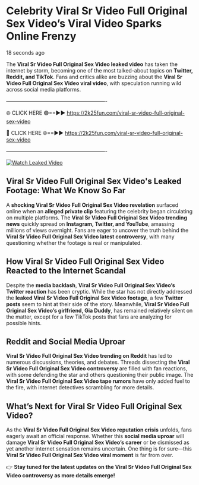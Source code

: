 # Celebrity Viral Sr Video Full Original Sex Video’s Viral Video Sparks Online Frenzy

18 seconds ago

The **Viral Sr Video Full Original Sex Video leaked video** has taken the internet by storm, becoming one of the most talked-about topics on **Twitter, Reddit, and TikTok**. Fans and critics alike are buzzing about the **Viral Sr Video Full Original Sex Video viral video**, with speculation running wild across social media platforms.

———————————————————-

🌐 CLICK HERE 🟢==►► https://2k25fun.com/viral-sr-video-full-original-sex-video

🔴 CLICK HERE 🌐==►► https://2k25fun.com/viral-sr-video-full-original-sex-video

———————————————————-

[![Watch Leaked Video](https://miro.medium.com/v2/resize:fit:828/format:webp/1*cilzJN44JGOrTw9NJCrNHA.gif "Watch Leaked Video")](https://2k25fun.com/viral-sr-video-full-original-sex-video)

## **Viral Sr Video Full Original Sex Video's Leaked Footage: What We Know So Far**  
A **shocking Viral Sr Video Full Original Sex Video revelation** surfaced online when an **alleged private clip** featuring the celebrity began circulating on multiple platforms. The **Viral Sr Video Full Original Sex Video trending news** quickly spread on **Instagram, Twitter, and YouTube**, amassing millions of views overnight. Fans are eager to uncover the truth behind the **Viral Sr Video Full Original Sex Video latest controversy**, with many questioning whether the footage is real or manipulated.  

## **How Viral Sr Video Full Original Sex Video Reacted to the Internet Scandal**  
Despite the **media backlash**, **Viral Sr Video Full Original Sex Video’s Twitter reaction** has been cryptic. While the star has not directly addressed the **leaked Viral Sr Video Full Original Sex Video footage**, a few **Twitter posts** seem to hint at their side of the story. Meanwhile, **Viral Sr Video Full Original Sex Video’s girlfriend, Gia Duddy**, has remained relatively silent on the matter, except for a few TikTok posts that fans are analyzing for possible hints.  

## **Reddit and Social Media Uproar**  
**Viral Sr Video Full Original Sex Video trending on Reddit** has led to numerous discussions, theories, and debates. Threads dissecting the **Viral Sr Video Full Original Sex Video controversy** are filled with fan reactions, with some defending the star and others questioning their public image. The **Viral Sr Video Full Original Sex Video tape rumors** have only added fuel to the fire, with internet detectives scrambling for more details.  

## **What’s Next for Viral Sr Video Full Original Sex Video?**  
As the **Viral Sr Video Full Original Sex Video reputation crisis** unfolds, fans eagerly await an official response. Whether this **social media uproar** will damage **Viral Sr Video Full Original Sex Video’s career** or be dismissed as yet another internet sensation remains uncertain. One thing is for sure—this **Viral Sr Video Full Original Sex Video viral moment** is far from over.  

👉 **Stay tuned for the latest updates on the Viral Sr Video Full Original Sex Video controversy as more details emerge!**  